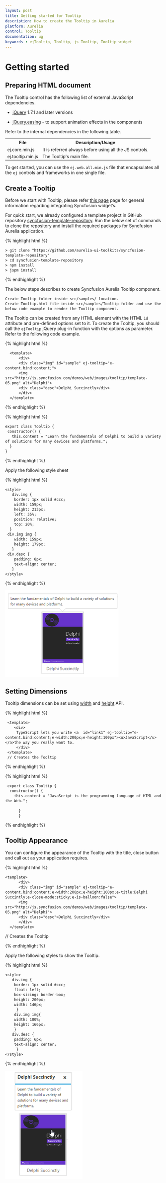 ```yaml
---
layout: post
title: Getting started for Tooltip
description: How to create the Tooltip in Aurelia
platform: Aurelia
control: Tooltip
documentation: ug
keywords : ejTooltip, Tooltip, js Tooltip, Tooltip widget
---
```

# Getting started

## Preparing HTML document

The Tooltip control has the following list of external JavaScript dependencies. 

* [jQuery](http://jquery.com/) 1.7.1 and later versions

* [jQuery.easing](http://gsgd.co.uk/sandbox/jquery/easing/) - to support animation effects in the components

Refer to the internal dependencies in the following table.

<table>
<tr>
<th>
File                                </th><th>
Description/Usage</th></tr>
<tr>
<td>
ej.core.min.js</td><td>
It is referred always before using all the JS controls.</td></tr>
<tr>
<td>
ej.tooltip.min.js</td><td>
The Tooltip's main file.</td></tr>
</table>

To get started, you can use the `ej.web.all.min.js` file that encapsulates all the `ej` controls and frameworks in one single file.

## Create a Tooltip

Before we start with Tooltip, please refer [this page](https://help.syncfusion.com/aurelia/overview#getting-started) page for general information regarding integrating Syncfusion widget’s.

For quick start, we already configured a template project in GitHub repository [syncfusion-template-repository](https://github.com/aurelia-ui-toolkits/syncfusion-template-repository). Run the below set of commands to clone the repository and install the required packages for Syncfusion Aurelia application.

{% highlight html %}

    > git clone "https://github.com/aurelia-ui-toolkits/syncfusion-template-repository"
    > cd syncfusion-template-repository
    > npm install
    > jspm install

{% endhighlight %}

The below steps describes to create Syncfusion Aurelia Tooltip component.

    Create Tooltip folder inside src/samples/ location.
    Create Tooltip.html file inside src/samples/Tooltip folder and use the below code example to render the Tooltip component.
	
The Tooltip can be created from any HTML element with the HTML `id` attribute and pre-defined options set to it. To create the Tooltip, you should call the `ejTooltip` jQuery plug-in function with the options as parameter. Refer to the following code example.

{% highlight html %}
 
      <template>
          <div>
          <div class="img" id="sample" ej-tooltip="e-content.bind:content;">
          <img src="http://js.syncfusion.com/demos/web/images/tooltip/template-05.png" alt="Delphi">
          <div class="desc">Delphi Succinctly</div>
          </div>
	  </template>

{% endhighlight %}

{% highlight html %}
   
    export class Tooltip {
     constructor() {
       this.content = "Learn the fundamentals of Delphi to build a variety of solutions for many devices and platforms.";
      }
    }

{% endhighlight %}

Apply the following style sheet

{% highlight html %}

    <style>
       div.img {
        border: 1px solid #ccc;
        width: 159px;
        height: 213px;
        left: 35%;
        position: relative;
        top: 20%;
      }
     div.img img {
        width: 159px;
        height: 179px;
       }
     div.desc {
        padding: 8px;
        text-align: center;
       }
    </style>
    
{% endhighlight %}

![](Getteing-Started_images/Getteing-Started_img1.jpeg)

## Setting Dimensions

Tooltip dimensions can be set using [width](http://help.syncfusion.com/js/api/ejtooltip#members:width) and [height](http://help.syncfusion.com/js/api/ejtooltip#members:height) API.

{% highlight html %}
 
     <template>
        <div>
	     TypeScript lets you write <a  id="link1" ej-tooltip="e-content.bind:content;e-width:200px;e-height:100px"><u>JavaScript</u> </a>the way you really want to.
         </div>
	 </template>
	 // Creates the Tooltip

{% endhighlight %}

{% highlight html %}

     export class Tooltip {
      constructor() {
        this.content = "JavaScript is the programming language of HTML and the Web.";
   
          }
          }

{% endhighlight %}

## Tooltip Appearance 

You can configure the appearance of the Tooltip with the title, close button and call out as your application requires.

{% highlight html %}
 
    <template>
          <div>
          <div class="img" id="sample" ej-tooltip="e-content.bind:content;e-width:200px;e-height:100px;e-title:Delphi Succintly;e-close-mode:sticky;e-is-balloon:false">
          <img src="http://js.syncfusion.com/demos/web/images/tooltip/template-05.png" alt="Delphi">
          <div class="desc">Delphi Succinctly</div>
          </div>
	  </template>

// Creates the Tooltip
    
{% endhighlight %}

Apply the following styles to show the Tooltip.

{% highlight html %}

    <style>
       div.img {
        border: 1px solid #ccc;
        float: left;
        box-sizing: border-box;
        height: 200px;
        width: 146px;
         }
        div.img img{
        width: 100%;
        height: 166px;
        }
       div.desc {
        padding: 6px;
        text-align: center;
         }
    </style>
    
{% endhighlight %}

![](Getteing-Started_images/Getteing-Started_img2.jpeg)

